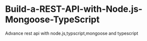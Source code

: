 # Build-a-REST-API-with-Node.js-Mongoose-TypeScript
Advance rest api with node.js,typscript,mongoose and typescript
